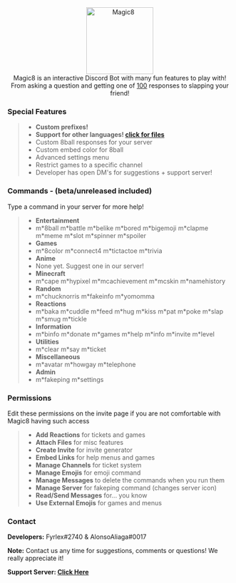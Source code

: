 <div align="center">
<a href="https://discordapp.com/oauth2/authorize?client_id=484148705507934208&scope=bot&permissions=1074130032" >
  <img src="https://i.imgur.com/5L0w5vs.jpg" width="150" height="150" alt="Magic8" />
</a><br>
</div>


<div align="center">
  Magic8 is an interactive Discord Bot with many fun features to play with! From asking a question and getting one of <u>100</u> responses to slapping your friend!<br>
</div>


### Special Features
> - **Custom prefixes!**
> - **Support for other languages! [click for files](https://github.com/Fyrlex/Magic8/tree/master/languages)**
> - Custom 8ball responses for your server
> - Custom embed color for 8ball
> - Advanced settings menu
> - Restrict games to a specific channel
> - Developer has open DM's for suggestions + support server!


### Commands - (beta/unreleased included)
<p>Type a command in your server for more help!</p>

> - **Entertainment**
> - m\*8ball m\*battle m\*belike m\*bored m\*bigemoji m\*clapme m\*meme m\*slot m\*spinner m\*spoiler
> - **Games**
> - m\*8color m\*connect4 m\*tictactoe m\*trivia
> - **Anime**
> - None yet. Suggest one in our server!
> - **Minecraft**
> - m\*cape m\*hypixel m\*mcachievement m\*mcskin m\*namehistory
> - **Random**
> - m\*chucknorris m\*fakeinfo m\*yomomma
> - **Reactions**
> - m\*baka m\*cuddle m\*feed m\*hug m\*kiss m\*pat m\*poke m\*slap m\*smug m\*tickle
> - **Information**
> - m\*binfo m\*donate m\*games m\*help m\*info m\*invite m\*level
> - **Utilities**
> - m\*clear m\*say m\*ticket
> - **Miscellaneous**
> - m\*avatar m\*howgay m\*telephone
> - **Admin**
> - m\*fakeping m\*settings

### Permissions
<p>Edit these permissions on the invite page if you are not comfortable with Magic8 having such access</p>
<p></p>

> - **Add Reactions** for tickets and games
> - **Attach Files** for misc features
> - **Create Invite** for invite generator
> - **Embed Links** for help menus and games
> - **Manage Channels** for ticket system
> - **Manage Emojis** for emoji command
> - **Manage Messages** to delete the commands when you run them
> - **Manage Server** for fakeping command (changes server icon)
> - **Read/Send Messages** for... you know
> - **Use External Emojis** for games and menus


### Contact
**Developers:** Fyrlex#2740 & AlonsoAliaga#0017

**Note:** Contact us any time for suggestions, comments or questions! We really appreciate it!

**Support Server: [Click Here](https://dicsord.gg/MYKfu5Q)**
